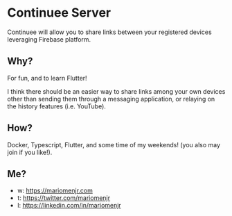 # Continuee Server

Continuee will allow you to share links between your registered devices leveraging Firebase platform.

## Why?

For fun, and to learn Flutter! 

I think there should be an easier way to share links among your own devices other than sending them through a messaging application, or relaying on the history features (i.e. YouTube).

## How?

Docker, Typescript, Flutter, and some time of my weekends! (you also may join if you like!).

## Me?

- w: https://mariomenjr.com
- t: https://twitter.com/mariomenjr
- l: https://linkedin.com/in/mariomenjr
